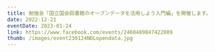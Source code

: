 ```yaml
---
title: 勉強会「国立国会図書館のオープンデータを活用しよう入門編」を開催します。
date: 2022-12-21
eventDate: 2023-01-24
link: https://www.facebook.com/events/2460489847422089
thumb: /images/event230124NDLopendata.jpg
---
```

